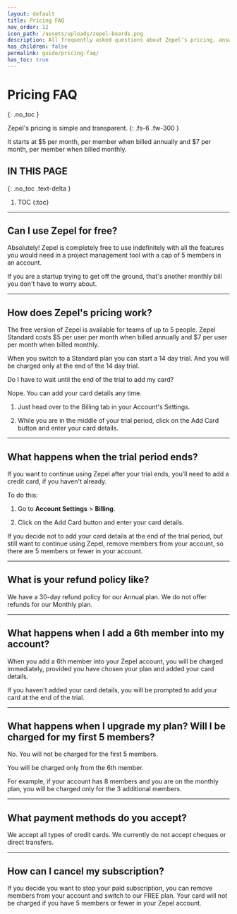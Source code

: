 ```yaml
---
layout: default
title: Pricing FAQ
nav_order: 12
icon_path: /assets/uploads/zepel-boards.png
description: All frequently asked questions about Zepel's pricing, answered.
has_children: false
permalink: guide/pricing-faq/
has_toc: true
---
```


# Pricing FAQ
{: .no_toc }

Zepel's pricing is simple and transparent. 
{: .fs-6 .fw-300 }

It starts at $5 per month, per member when billed annually and $7 per month, per member when billed monthly.

## IN THIS PAGE
{: .no_toc .text-delta }

1. TOC
{:toc}

---

## Can I use Zepel for free?


Absolutely! Zepel is completely free to use indefinitely with all the features you would need in a project management tool with a cap of 5 members in an account.

If you are a startup trying to get off the ground, that's another monthly bill you don't have to worry about.

---

## How does Zepel's pricing work?

The free version of Zepel is available for teams of up to 5 people. Zepel Standard costs $5 per user per month when billed annually and $7 per user per month when billed monthly. 

When you switch to a Standard plan you can start a 14 day trial. And you will be charged only at the end of the 14 day trial.

Do I have to wait until the end of the trial to add my card?

Nope. You can add your card details any time. 

1. Just head over to the Billing tab in your Account's Settings.

2. While you are in the middle of your trial period, click on the Add Card button and enter your card details.

---

## What happens when the trial period ends?

If you want to continue using Zepel after your trial ends, you’ll need to add a credit card, if you haven't already. 

To do this: 

1. Go to __Account Settings__ > __Billing__. 

2. Click on the Add Card button and enter your card details.

If you decide not to add your card details at the end of the trial period, but still want to continue using Zepel, remove members from your account, so there are 5 members or fewer in your account.

---

## What is your refund policy like?

We have a 30-day refund policy for our Annual plan. We do not offer refunds for our Monthly plan.

---

## What happens when I add a 6th member into my account?

When you add a 6th member into your Zepel account, you will be charged immediately, provided you have chosen your plan and added your card details.

If you haven't added your card details, you will be prompted to add your card at the end of the trial.

---

## What happens when I upgrade my plan? Will I be charged for my first 5 members?

No. You will not be charged for the first 5 members.

You will be charged only from the 6th member. 

For example, if your account has 8 members and you are on the monthly plan, you will be charged only for the 3 additional members.

---

## What payment methods do you accept?

We accept all types of credit cards. We currently do not accept cheques or direct transfers.

---

## How can I cancel my subscription?

If you decide you want to stop your paid subscription, you can remove members from your account and switch to our FREE plan. Your card will not be charged if you have 5 members or fewer in your Zepel account.